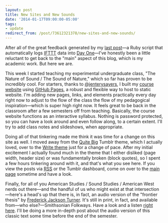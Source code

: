 ```yaml
---
layout: post 
title: New Sites and New Sounds 
date: '2014-01-17T09:00:00-05:00' 
tags: 
- update 
redirect_from: /post/73612321378/new-sites-and-new-sounds/
---
```


After all of the great feedback generated by my [last post](http://craigeley.com/post/72565974459/sifttter-an-ifttt-to-day-one-logger)—a Ruby script that automatically logs [IFTTT](https://ifttt.com/) data into [Day One](http://dayoneapp.com/)—I've honestly been a little reluctant to get back to the "main" aspect of this blog, which is my academic work. But here we are.

This week I started teaching my experimental undergraduate class, "The Nature of Sound / The Sound of Nature," which so far has proven to be incredibly cool. For starters, thanks to [@jenterysayers](https://twitter.com/jenterysayers), I built my [course website](http://craigeley.github.io/297c/) using [GitHub Pages](https://pages.github.com/), a robust and flexible way to host to static website. I'm adding new pages, links, and elements practically every day right now to adjust to the flow of the class the flow of my pedagogical inspiration—which is super high right now. It feels great to be back in the classroom after a few semesters off from teaching. Basically, the course website functions as an interactive syllabus. Nothing is password protected, so you can have a look around and even follow along, to a certain extent. I'll try to add class notes and slideshows, when appropriate.

Doing all of that tinkering made me think it was time for a change on this site as well. I moved away from the [Quite Big](http://quitebig.tumblr.com/) Tumblr theme, which I actually loved, over to the [Write theme](http://write-theme.tumblr.com/) just for a change of pace. After my initial excitement I actually found much in the theme that I either disliked (page width, header size) or was fundamentally broken (block quotes), so I spent a few hours tinkering around with it, and that's what you see here. If you view the posts via [RSS](http://craigeley.com/rss) or the Tumblr dashboard, come on over to the [main page](http://craigeley.com) sometime and have a look.

Finally, for all of you American Studies / Sound Studies / American West nerds out there—and the handful of us who might exist at that intersection—here's a head's up that there is, in fact, an audio version of the "frontier thesis" by [Frederick Jackson Turner](http://www.pbs.org/weta/thewest/people/s_z/turner.htm). It's still in print, in fact, and available from—who else?—Smithsonian Folkways. Have a look and a listen [right here](http://www.folkways.si.edu/american-essays-read-by-houston-peterson/prose/album/smithsonian). I'll be doing a more in-depth post about the audio version of this classic text some time before the end of the semester.
